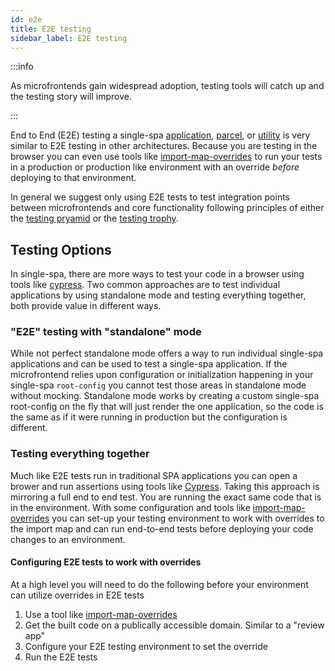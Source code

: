```yaml
---
id: e2e
title: E2E testing
sidebar_label: E2E testing
---
```


:::info

As microfrontends gain widespread adoption, testing tools will catch up and the testing story will improve.

:::

End to End (E2E) testing a single-spa [application](/docs/module-types#applications), [parcel](/docs/module-types#parcels), or [utility](/docs/module-types/#utilities) is very similar to E2E testing in other architectures. Because you are testing in the browser you can even use tools like [import-map-overrides](https://github.com/joeldenning/import-map-overrides) to run your tests in a production or production like environment with an override _before_ deploying to that environment. 

In general we suggest only using E2E tests to test integration points between microfrontends and core functionality following principles of either the [testing pryamid](https://www.browserstack.com/guide/testing-pyramid-for-test-automation) or the [testing trophy](https://kentcdodds.com/blog/write-tests).

## Testing Options

In single-spa, there are more ways to test your code in a browser using tools like [cypress](https://www.cypress.io/). Two common approaches are to test individual applications by using standalone mode and testing everything together, both provide value in different ways.

### "E2E" testing with "standalone" mode

While not perfect standalone mode offers a way to run individual single-spa applications and can be used to test a single-spa application. If the microfrontend relies upon configuration or initialization happening in your single-spa `root-config` you cannot test those areas in standalone mode without mocking. Standalone mode works by creating a custom single-spa root-config on the fly that will just render the one application, so the code is the same as if it were running in production but the configuration is different.

### Testing everything together

Much like E2E tests run in traditional SPA applications you can open a brower and run assertions using tools like [Cypress](https://www.cypress.io/). Taking this approach is mirroring a full end to end test. You are running the exact same code that is in the environment. With some configuration and tools like [import-map-overrides](https://github.com/joeldenning/import-map-overrides) you can set-up your testing environment to work with overrides to the import map and can run end-to-end tests before deploying your code changes to an environment.

#### Configuring E2E tests to work with overrides

At a high level you will need to do the following before your environment can utilize overrides in E2E tests

1. Use a tool like [import-map-overrides](https://github.com/joeldenning/import-map-overrides)
1. Get the built code on a publically accessible domain. Similar to a "review app"
1. Configure your E2E testing environment to set the override
1. Run the E2E tests